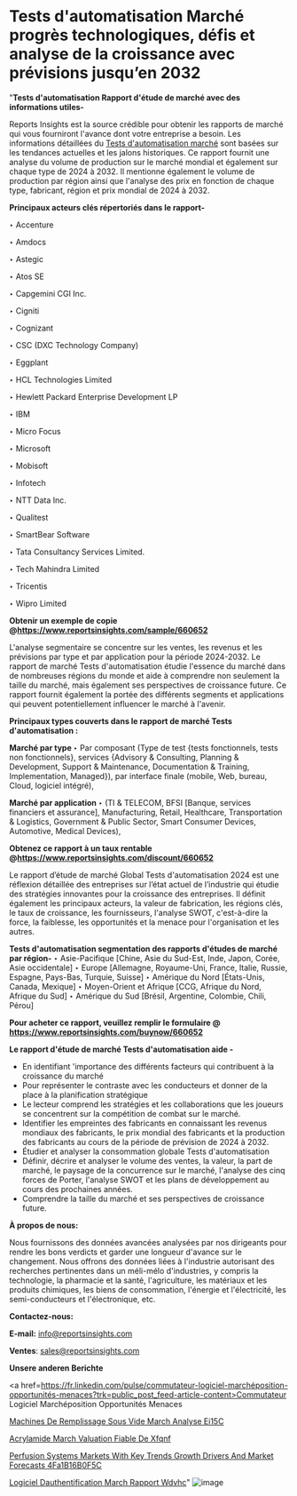 # Tests d'automatisation Marché progrès technologiques, défis et analyse de la croissance avec prévisions jusqu’en 2032

 "<strong>Tests d'automatisation Rapport d'étude de marché avec des informations utiles-</strong>

Reports Insights est la source crédible pour obtenir les rapports de marché qui vous fourniront l'avance dont votre entreprise a besoin. Les informations détaillées du <a href=https://www.reportsinsights.com/sample/660652>Tests d'automatisation marché</a> sont basées sur les tendances actuelles et les jalons historiques. Ce rapport fournit une analyse du volume de production sur le marché mondial et également sur chaque type de 2024 à 2032. Il mentionne également le volume de production par région ainsi que l'analyse des prix en fonction de chaque type, fabricant, région et prix mondial de 2024 à 2032.

<b>Principaux acteurs clés répertoriés dans le rapport-</b>

‣ Accenture

‣ Amdocs

‣ Astegic

‣ Atos SE

‣ Capgemini CGI Inc.

‣ Cigniti 

‣ Cognizant 

‣ CSC (DXC Technology Company)

‣ Eggplant

‣ HCL Technologies Limited

‣ Hewlett Packard Enterprise Development LP

‣ IBM 

‣ Micro Focus

‣ Microsoft

‣ Mobisoft

‣ Infotech

‣ NTT Data Inc.

‣ Qualitest

‣ SmartBear Software

‣ Tata Consultancy Services Limited.

‣ Tech Mahindra Limited

‣ Tricentis

‣ Wipro Limited

<strong><b>Obtenir un exemple de copie @</b></strong><a href=https://www.reportsinsights.com/sample/660652><strong><b>https://www.reportsinsights.com/sample/660652</b></strong></a>

L'analyse segmentaire se concentre sur les ventes, les revenus et les prévisions par type et par application pour la période 2024-2032. Le rapport de marché Tests d'automatisation étudie l'essence du marché dans de nombreuses régions du monde et aide à comprendre non seulement la taille du marché, mais également ses perspectives de croissance future. Ce rapport fournit également la portée des différents segments et applications qui peuvent potentiellement influencer le marché à l'avenir.

<strong>Principaux types couverts dans le rapport de marché Tests d'automatisation :</strong>

<strong>Marché par type </strong>
‣ Par composant (Type de test {tests fonctionnels, tests non fonctionnels}, services {Advisory & Consulting, Planning & Development, Support & Maintenance, Documentation & Training, Implementation, Managed}), par interface finale (mobile, Web, bureau, Cloud, logiciel intégré),

<strong>Marché par application </strong>
‣ (TI & TELECOM, BFSI [Banque, services financiers et assurance], Manufacturing, Retail, Healthcare, Transportation & Logistics, Government & Public Sector, Smart Consumer Devices, Automotive, Medical Devices),

<strong><b>Obtenez ce rapport à un taux rentable @</b></strong><a href=https://www.reportsinsights.com/discount/660652><strong><b>https://www.reportsinsights.com/discount/660652</b></strong></a>

Le rapport d’étude de marché Global Tests d'automatisation 2024 est une réflexion détaillée des entreprises sur l’état actuel de l’industrie qui étudie des stratégies innovantes pour la croissance des entreprises. Il définit également les principaux acteurs, la valeur de fabrication, les régions clés, le taux de croissance, les fournisseurs, l'analyse SWOT, c'est-à-dire la force, la faiblesse, les opportunités et la menace pour l'organisation et les autres.

<strong>Tests d'automatisation segmentation des rapports d'études de marché par région-</strong>
‣ Asie-Pacifique [Chine, Asie du Sud-Est, Inde, Japon, Corée, Asie occidentale]
‣ Europe [Allemagne, Royaume-Uni, France, Italie, Russie, Espagne, Pays-Bas, Turquie, Suisse]
‣ Amérique du Nord [États-Unis, Canada, Mexique]
‣ Moyen-Orient et Afrique [CCG, Afrique du Nord, Afrique du Sud]
‣ Amérique du Sud [Brésil, Argentine, Colombie, Chili, Pérou]

<strong>Pour acheter ce rapport, veuillez remplir le formulaire @   <a href=https://www.reportsinsights.com/buynow/660652>https://www.reportsinsights.com/buynow/660652</a></strong>

<strong>Le rapport d'étude de marché Tests d'automatisation aide -</strong>
<ul>
  <li>En identifiant 'importance des différents facteurs qui contribuent à la croissance du marché</li>
  <li>Pour représenter le contraste avec les conducteurs et donner de la place à la planification stratégique</li>
  <li>Le lecteur comprend les stratégies et les collaborations que les joueurs se concentrent sur la compétition de combat sur le marché.</li>
  <li>Identifier les empreintes des fabricants en connaissant les revenus mondiaux des fabricants, le prix mondial des fabricants et la production des fabricants au cours de la période de prévision de 2024 à 2032.</li>
  <li>Étudier et analyser la consommation globale Tests d'automatisation</li>
  <li>Définir, décrire et analyser le volume des ventes, la valeur, la part de marché, le paysage de la concurrence sur le marché, l'analyse des cinq forces de Porter, l'analyse SWOT et les plans de développement au cours des prochaines années.</li>
  <li>Comprendre la taille du marché et ses perspectives de croissance future.</li>
</ul>
<strong>À propos de nous:</strong>

Nous fournissons des données avancées analysées par nos dirigeants pour rendre les bons verdicts et garder une longueur d'avance sur le changement. Nous offrons des données liées à l'industrie autorisant des recherches pertinentes dans un méli-mélo d'industries, y compris la technologie, la pharmacie et la santé, l'agriculture, les matériaux et les produits chimiques, les biens de consommation, l'énergie et l'électricité, les semi-conducteurs et l'électronique, etc.

<strong>Contactez-nous:</strong>

<strong>E-mail:</strong> <a href=mailto:info@reportsinsights.com>info@reportsinsights.com</a>

<strong>Ventes</strong>: <a href=mailto:sales@reportsinsights.com>sales@reportsinsights.com</a>

<strong>Unsere anderen Berichte</strong>

<a href=https://fr.linkedin.com/pulse/commutateur-logiciel-marchéposition-opportunités-menaces?trk=public_post_feed-article-content>Commutateur Logiciel Marchéposition Opportunités Menaces</a>

<a href=https://www.linkedin.com/pulse/machines-de-remplissage-sous-vide-march%C3%A9-analyse-ei15c/>Machines De Remplissage Sous Vide March Analyse Ei15C</a>

<a href=https://www.linkedin.com/pulse/acrylamide-march%C3%A9-%C3%A9valuation-fiable-de-xfqnf/>Acrylamide March Valuation Fiable De Xfqnf</a>

<a href=https://medium.com/@a86515711/perfusion-systems-markets-with-key-trends-growth-drivers-and-market-forecasts-4fa1b16b0f5c>Perfusion Systems Markets With Key Trends Growth Drivers And Market Forecasts 4Fa1B16B0F5C</a>

<a href=https://www.linkedin.com/pulse/logiciel-dauthentification-march%C3%A9-rapport-wdvhc/>Logiciel Dauthentification March Rapport Wdvhc</a>"
![image](https://github.com/daminid12/RImarketgrowth/assets/158430485/8ad28a8d-e698-4bd4-9ee3-0cb89eaa78ea)
